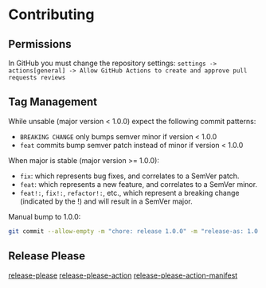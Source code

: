 # **Contributing**

## **Permissions**

In GitHub you must change the repository settings: `settings -> actions[general] -> Allow GitHub Actions to create and approve pull requests reviews`

## **Tag Management**

While unsable (major version < 1.0.0) expect the following commit patterns:

- `BREAKING CHANGE` only bumps semver minor if version < 1.0.0
- `feat` commits bump semver patch instead of minor if version < 1.0.0

When major is stable (major version >= 1.0.0):

- `fix`: which represents bug fixes, and correlates to a SemVer patch.
- `feat`: which represents a new feature, and correlates to a SemVer minor.
- `feat!:`, `fix!:`, `refactor!:`, etc., which represent a breaking change (indicated by the !) and will result in a SemVer major.

Manual bump to 1.0.0:

```bash
git commit --allow-empty -m "chore: release 1.0.0" -m "release-as: 1.0.0"
```

## **Release Please**

[release-please](https://github.com/googleapis/release-please)
[release-please-action](https://github.com/google-github-actions/release-please-action)
[release-please-action-manifest](https://github.com/googleapis/release-please/blob/main/docs/manifest-releaser.md)
